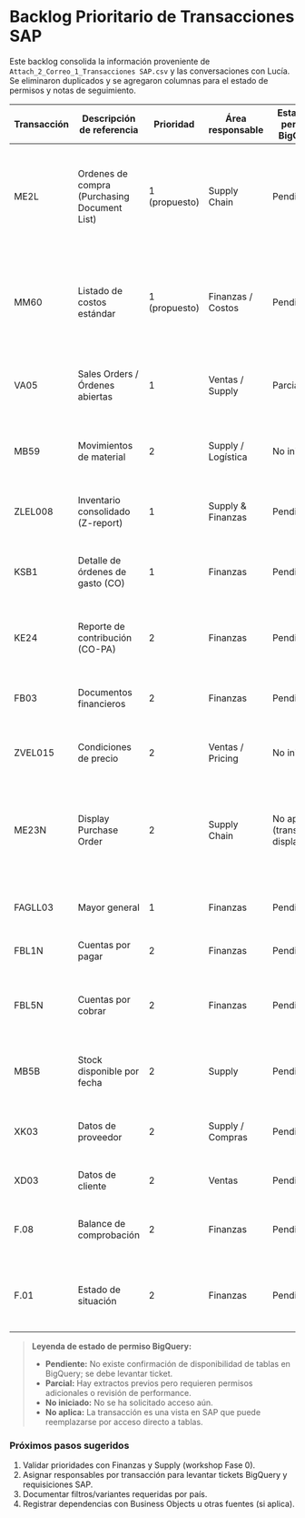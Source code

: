 # Backlog Prioritario de Transacciones SAP

Este backlog consolida la información proveniente de `Attach_2_Correo_1_Transacciones SAP.csv` y las conversaciones con Lucía. Se eliminaron duplicados y se agregaron columnas para el estado de permisos y notas de seguimiento.

| Transacción | Descripción de referencia | Prioridad | Área responsable | Estado de permiso BigQuery | Tablas SAP a validar | Notas / Próximas acciones |
|-------------|---------------------------|-----------|------------------|----------------------------|----------------------|---------------------------|
| ME2L | Ordenes de compra (Purchasing Document List) | 1 (propuesto) | Supply Chain | Pendiente | EKPO, EKKO | Confirmar variante corporativa utilizada (ME2L vs ME2L-PO). Validar si existe vista Z con campos adicionales. |
| MM60 | Listado de costos estándar | 1 (propuesto) | Finanzas / Costos | Pendiente | MBEW, MARC | Revisar sensibilidad de datos rojo (costos). Requerir aprobación adicional de finanzas regional. |
| VA05 | Sales Orders / Órdenes abiertas | 1 | Ventas / Supply | Parcial | VBAK, VBAP | Revisar notas duplicadas en CSV. Determinar filtros por país. |
| MB59 | Movimientos de material | 2 | Supply / Logística | No iniciado | MSEG, MKPF | Confirmar si se requiere histórico completo o últimos 24 meses. |
| ZLEL008 | Inventario consolidado (Z-report) | 1 | Supply & Finanzas | Pendiente | Tablas Z personalizadas | Necesita ticket a TI Global para exponer tablas Z en BigQuery. |
| KSB1 | Detalle de órdenes de gasto (CO) | 1 | Finanzas | Pendiente | COEP, COBK | Requiere coordinación con controlling. Verificar si hay restricciones PII. |
| KE24 | Reporte de contribución (CO-PA) | 2 | Finanzas | Pendiente | CE1*, CE4* | Verificar versión PA (Account-based o Costing-based). |
| FB03 | Documentos financieros | 2 | Finanzas | Pendiente | BKPF, BSEG | Confirmar alcance de documentos (ventas vs. compras). |
| ZVEL015 | Condiciones de precio | 2 | Ventas / Pricing | No iniciado | KONV, KONP | Validar confidencialidad de acuerdos comerciales. |
| ME23N | Display Purchase Order | 2 | Supply Chain | No aplica (transacción display) | EKPO, EKKO | Definir si se reemplaza por reportes estándar (ME2N) o se extrae directamente tablas de compras. |
| FAGLL03 | Mayor general | 1 | Finanzas | Pendiente | FAGLFLEXA, BSEG | Requiere line-item posting activado; validar performance. |
| FBL1N | Cuentas por pagar | 2 | Finanzas | Pendiente | BSIK, BSAK, LFA1 | Confirmar segmentación por proveedor. |
| FBL5N | Cuentas por cobrar | 2 | Finanzas | Pendiente | BSID, BSAD, KNA1 | Revisar requerimientos de anonimización para datos de clientes. |
| MB5B | Stock disponible por fecha | 2 | Supply | Pendiente | MARD, MCHB | Evaluar si se cubrirá con ZLEL008 o se mantiene separado. |
| XK03 | Datos de proveedor | 2 | Supply / Compras | Pendiente | LFA1, LFB1 | Confirmar necesidad de extracción completa vs. subset. |
| XD03 | Datos de cliente | 2 | Ventas | Pendiente | KNA1, KNB1 | Validar cumplimiento GDPR / PII. |
| F.08 | Balance de comprobación | 2 | Finanzas | Pendiente | GLT0, FAGLFLEXT | Definir periodicidad requerida (mensual vs. trimestral). |
| F.01 | Estado de situación | 2 | Finanzas | Pendiente | GLT0, T001, T003 | Revisar si se reemplaza con Power BI una vez armado modelo financiero. |

> **Leyenda de estado de permiso BigQuery:**
> - **Pendiente:** No existe confirmación de disponibilidad de tablas en BigQuery; se debe levantar ticket.
> - **Parcial:** Hay extractos previos pero requieren permisos adicionales o revisión de performance.
> - **No iniciado:** No se ha solicitado acceso aún.
> - **No aplica:** La transacción es una vista en SAP que puede reemplazarse por acceso directo a tablas.

### Próximos pasos sugeridos
1. Validar prioridades con Finanzas y Supply (workshop Fase 0).
2. Asignar responsables por transacción para levantar tickets BigQuery y requisiciones SAP.
3. Documentar filtros/variantes requeridas por país.
4. Registrar dependencias con Business Objects u otras fuentes (si aplica).
